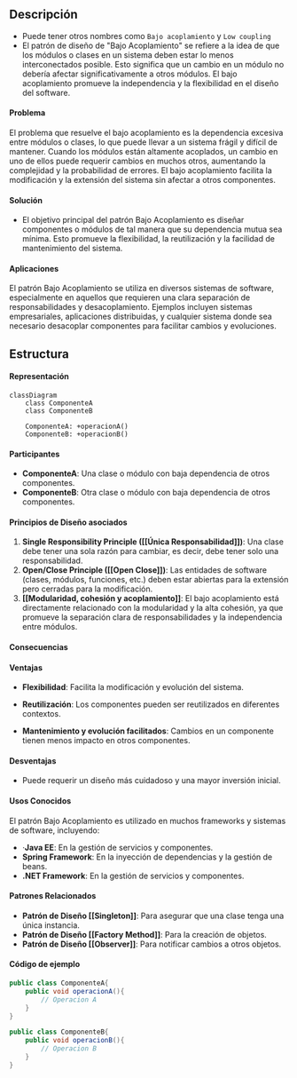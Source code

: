## Descripción

- Puede tener otros nombres como `Bajo acoplamiento` y `Low coupling`
- El patrón de diseño de "Bajo Acoplamiento" se refiere a la idea de que los módulos o clases en un sistema deben estar lo menos interconectados posible. Esto significa que un cambio en un módulo no debería afectar significativamente a otros módulos. El bajo acoplamiento promueve la independencia y la flexibilidad en el diseño del software.
#### Problema
El problema que resuelve el bajo acoplamiento es la dependencia excesiva entre módulos o clases, lo que puede llevar a un sistema frágil y difícil de mantener. Cuando los módulos están altamente acoplados, un cambio en uno de ellos puede requerir cambios en muchos otros, aumentando la complejidad y la probabilidad de errores. El bajo acoplamiento facilita la modificación y la extensión del sistema sin afectar a otros componentes.

#### Solución

- El objetivo principal del patrón Bajo Acoplamiento es diseñar componentes o módulos de tal manera que su dependencia mutua sea mínima. Esto promueve la flexibilidad, la reutilización y la facilidad de mantenimiento del sistema.

#### Aplicaciones

El patrón Bajo Acoplamiento se utiliza en diversos sistemas de software, especialmente en aquellos que requieren una clara separación de responsabilidades y desacoplamiento. Ejemplos incluyen sistemas empresariales, aplicaciones distribuidas, y cualquier sistema donde sea necesario desacoplar componentes para facilitar cambios y evoluciones.
## Estructura

#### Representación
``` mermaid
classDiagram
	class ComponenteA
	class ComponenteB

	ComponenteA: +operacionA()
	ComponenteB: +operacionB()
```

#### Participantes
- **ComponenteA**: Una clase o módulo con baja dependencia de otros componentes.
- **ComponenteB**: Otra clase o módulo con baja dependencia de otros componentes.
#### Principios de Diseño asociados
1. **Single Responsibility Principle ([[Única Responsabilidad]])**: Una clase debe tener una sola razón para cambiar, es decir, debe tener solo una responsabilidad.
2. **Open/Close Principle ([[Open Close]])**: Las entidades de software (clases, módulos, funciones, etc.) deben estar abiertas para la extensión pero cerradas para la modificación.
3. **[[Modularidad, cohesión y acoplamiento]]**: El bajo acoplamiento está directamente relacionado con la modularidad y la alta cohesión, ya que promueve la separación clara de responsabilidades y la independencia entre módulos.

#### Consecuencias
#### Ventajas
- **Flexibilidad**: Facilita la modificación y evolución del sistema.

- **Reutilización**: Los componentes pueden ser reutilizados en diferentes contextos.

- **Mantenimiento y evolución facilitados**: Cambios en un componente tienen menos impacto en otros componentes.
#### Desventajas
- Puede requerir un diseño más cuidadoso y una mayor inversión inicial.
#### Usos Conocidos
El patrón Bajo Acoplamiento es utilizado en muchos frameworks y sistemas de software, incluyendo:
- ·**Java EE**: En la gestión de servicios y componentes.
- **Spring Framework**: En la inyección de dependencias y la gestión de beans.
- **.NET Framework**: En la gestión de servicios y componentes.
#### Patrones Relacionados
- **Patrón de Diseño [[Singleton]]**: Para asegurar que una clase tenga una única instancia.
- **Patrón de Diseño [[Factory Method]]**: Para la creación de objetos.
- **Patrón de Diseño [[Observer]]**: Para notificar cambios a otros objetos.
#### Código de ejemplo
``` java
public class ComponenteA{
	public void operacionA(){
		// Operacion A
	}
}

public class ComponenteB{
	public void operacionB(){
		// Operacion B
	}
}
```